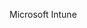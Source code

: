 <Token xmlns:xlink="http://www.w3.org/1999/xlink">Microsoft Intune</Token>

<!--HONumber=Jun16_HO4-->


